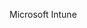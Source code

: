 <Token xmlns:xlink="http://www.w3.org/1999/xlink">Microsoft Intune</Token>

<!--HONumber=Jun16_HO4-->


